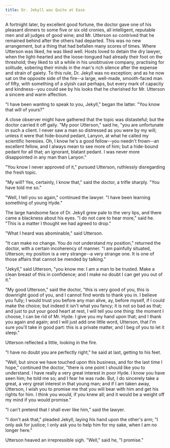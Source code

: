 ```yaml
---
title: Dr. Jekyll was Quite at Ease
---
```


A fortnight later, by excellent good fortune, the doctor gave one
of his pleasant dinners to some five or six old cronies, all
intelligent, reputable men and all judges of good wine; and Mr.
Utterson so contrived that he remained behind after the others had
departed. This was no new arrangement, but a thing that had
befallen many scores of times. Where Utterson was liked, he was
liked well. Hosts loved to detain the dry lawyer, when the
light-hearted and the loose-tongued had already their foot on the
threshold; they liked to sit a while in his unobtrusive company,
practising for solitude, sobering their minds in the man's rich
silence after the expense and strain of gaiety. To this rule, Dr.
Jekyll was no exception; and as he now sat on the opposite side of
the fire--a large, well-made, smooth-faced man of fifty, with
something of a slyish cast perhaps, but every mark of capacity and
kindness--you could see by his looks that he cherished for Mr.
Utterson a sincere and warm affection.

"I have been wanting to speak to you, Jekyll," began the latter.
"You know that will of yours?"

A close observer might have gathered that the topic was
distasteful; but the doctor carried it off gaily. "My poor
Utterson," said he, "you are unfortunate in such a client. I never
saw a man so distressed as you were by my will; unless it were that
hide-bound pedant, Lanyon, at what he called my scientific heresies.
Oh, I know he's a good fellow--you needn't frown--an excellent
fellow, and I always mean to see more of him; but a hide-bound
pedant for all that; an ignorant, blatant pedant. I was never more
disappointed in any man than Lanyon."

"You know I never approved of it," pursued Utterson, ruthlessly
disregarding the fresh topic.

"My will? Yes, certainly, I know that," said the doctor, a trifle
sharply. "You have told me so."

"Well, I tell you so again," continued the lawyer. "I have been
learning something of young Hyde."

The large handsome face of Dr. Jekyll grew pale to the very lips,
and there came a blackness about his eyes. "I do not care to hear
more," said he. "This is a matter I thought we had agreed to drop."

"What I heard was abominable," said Utterson.

"It can make no change. You do not understand my position," 
returned the doctor, with a certain incoherency
of manner. "I am painfully situated, Utterson; my position is a very
strange--a very strange one. It is one of those affairs that
cannot be mended by talking."

"Jekyll," said Utterson, "you know me: I am a man to be trusted.
Make a clean breast of this in confidence; and I make no doubt I
can get you out of it."

"My good Utterson," said the doctor, "this is very good of you,
this is downright good of you, and I cannot find words to thank you
in. I believe you fully; I would trust you before any man alive, ay,
before myself, if I could make the choice; but indeed it isn't what
you fancy; it is not so bad as that; and just to put your good heart
at rest, I will tell you one thing: the moment I choose, I can be
rid of Mr. Hyde. I give you my hand upon that; and I thank you again
and again; and I will just add one little word, Utterson, that I'm
sure you'll take in good part: this is a private matter, and I beg
of you to let it sleep."


Utterson reflected a little, looking in the fire.

"I have no doubt you are perfectly right," he said at last, getting
to his feet.

"Well, but since we have touched upon this business, and for the
last time I hope," continued the doctor, "there is one point I
should like you to understand. I have really a very great interest
in poor Hyde. I know you have seen
him; he told me so; and I fear he was rude. But, I do sincerely
take a great, a very great interest in that young man; and if I am
taken away, Utterson, I wish you to promise me that you will bear
with him and get his rights for him. I think you would, if you knew
all; and it would be a weight off my mind if you would promise."

"I can't pretend that I shall ever like him," said the lawyer.

"I don't ask that," pleaded Jekyll, laying his hand upon the
other's arm; "I only ask for justice; I only ask you to help him
for my sake, when I am no longer here."

Utterson heaved an irrepressible sigh. "Well," said he, "I
promise."
